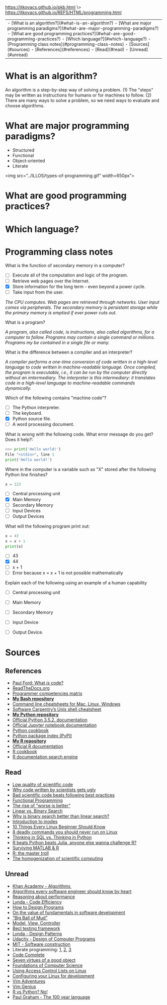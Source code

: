 <p id="path"><a href="../../pkb.html">https://jtkovacs.github.io/pkb.html</a> \> <a href="https://jtkovacs.github.io/REFS/HTML/programming.html">https://jtkovacs.github.io/REFS/HTML/programming.html</a></p><table class="TOC"><tr><td>- [What is an algorithm?](#what-is-an-algorithm?)
- [What are major programming paradigms?](#what-are-major-programming-paradigms?)
- [What are good programming practices?](#what-are-good-programming-practices?)
- [Which language?](#which-language?)
- [Programming class notes](#programming-class-notes)
- [Sources](#sources)
	- [References](#references)
	- [Read](#read)
	- [Unread](#unread)
</td></tr></table>


# What is an algorithm?

An algorithm is a step-by-step way of solving a problem. (1) The "steps" may be written as instructions for humans or for machines to follow. (2) There are many ways to solve a problem, so we need ways to evaluate and choose algorithms. 

# What are major programming paradigms?

- Structured
- Functional
- Object-oriented
- Literate

<img src="../ILLOS/types-of-programming.gif" width=650px">

# What are good programming practices?

# Which language?

# Programming class notes

What is the function of secondary memory in a computer?

- [ ] Execute all of the computation and logic of the program.
- [ ] Retrieve web pages over the Internet.
- [X] Store information for the long term - even beyond a power cycle.
- [ ] Take input from the user.

*The CPU computes. Web pages are retrieved through networks. User input comes via peripherals. The secondary memory is persistant storage while the primary memory is emptied if ever power cuts out.*

What is a program?

*A program, also called code, is instructions, also called algorithms, for a computer to follow. Programs may contain a single command or millions. Programs my be contained in a single file or many.*

What is the difference between a compiler and an interpreter?

*A compiler performs a one-time conversion of code written in a high-level language to code written in machine-readable language. Once compiled, the program is executable, i.e., it can be run by the computer directly without an imtermediary. The interpreter is this intermediary: it translates code in a high-level language to machine-readable commands dynamically.*

Which of the following contains "machine code"?

- [ ] The Python interpreter. 
- [ ] The keyboard. 
- [X] Python source file. 
- [ ] A word processing document.

What is wrong with the following code. What error message do you get? Does it help?:

```python
>>> print('Hello world!')
File "<stdin>", line 1
print('Hello world!')
```

Where in the computer is a variable such as "X" stored after the following Python line finishes?

```python
x = 123
```

- [ ] Central processing unit
- [X] Main Memory
- [ ] Secondary Memory
- [ ] Input Devices
- [ ] Output Devices

What will the following program print out:

```python
x = 43
x = x + 1
print(x)
```

- [ ] 43
- [X] 44
- [ ] x + 1
- [ ] Error because x = x + 1 is not possible mathematically

Explain each of the following using an example of a human capability

- [ ] Central processing unit
- [ ] Main Memory
- [ ] Secondary Memory
- [ ] Input Device
- [ ] Output Device.



# Sources

## References

- [Paul Ford: What <i>is</i>&nbsp;code?](https://www.bloomberg.com/graphics/2015-paul-ford-what-is-code/)
- [ReadTheDocs.org](https://docs.readthedocs.io/en/latest/getting_started.html)
- [Programmer competencies matrix](http://sijinjoseph.com/programmer-competency-matrix/)
- [<b>My Bash repository</b>](https://github.com/jacobtkovacs/languages/tree/master/Bash)
- [Command line cheatsheets for Mac<span style="background-color:transparent">,&nbsp;</span>Linux<span style="background-color:transparent">,&nbsp;</span>Windows](http://ss64.com/)
- [Software Carpentry’s Unix shell cheatsheet](http://swcarpentry.github.io/shell-novice/reference/)
- [<b>My Python repository</b>](https://github.com/jacobtkovacs/languages/tree/master/Python)
- [Official Python 3.5.2. documentation](https://docs.python.org/3/index.html)
- [Official Jupyter notebook documentation](http://jupyter-notebook.readthedocs.io/en/latest/notebook.html)
- [Python cookbook](http://code.activestate.com/recipes/langs/python/)
- [Python package index (PyPI)](https://pypi.python.org/pypi)
- [<b>My R repository</b>](https://github.com/jacobtkovacs/languages/tree/master/R)
- [Official R documentation](https://www.r-project.org/)
- [R cookbook](http://www.cookbook-r.com/)
- [R documentation search engine](https://www.rdocumentation.org/)


## Read

- [Low quality of scientific code](http://techblog.bozho.net/the-astonishingly-low-quality-of-scientific-code/)
- [Why code written by scientists gets ugly](https://nsaunders.wordpress.com/2014/05/14/this-is-why-code-written-by-scientists-gets-ugly/)
- [Bad scientific code beats following best practices](http://yosefk.com/blog/why-bad-scientific-code-beats-code-following-best-practices.html)
- [Functional Programming](https://en.wikipedia.org/wiki/Functional_programming)
- [The rise of “worse is better”](https://www.jwz.org/doc/worse-is-better.html)
- [Linear vs. Binary Search](https://schani.wordpress.com/2010/04/30/linear-vs-binary-search/)
- [Why is binary search better than linear search?](http://programmers.stackexchange.com/questions/204260/why-is-binary-search-which-needs-sorted-data-considered-better-than-linear-sear)
- [Introduction to inodes](http://www.grymoire.com/Unix/Inodes.html)
- [10 Things Every Linux Beginner Should Know](https://www.codementor.io/linux/tutorial/10-things-every-linux-beginner-should-know)
- [8 deadly commands you should never run on Linux](http://www.howtogeek.com/125157/8-deadly-commands-you-should-never-run-on-linux/)
- [Thinking in SQL vs. Thinking in Python](https://blog.modeanalytics.com/learning-python-sql/)
- [R beats Python beats Julia, anyone else wanna challenge R?](https://matloff.wordpress.com/2014/05/21/r-beats-python-r-beats-julia-anyone-else-wanna-challenge-r/)
- [Surviving MATLAB &amp; R](http://programmers.stackexchange.com/questions/40738/surviving-matlab-and-r-as-a-hardcore-programmer)
- [R: the master troll](http://www.talyarkoni.org/blog/2012/06/08/r-the-master-troll-of-statistical-languages/)
- [The homogenization of scientific computing](http://www.talyarkoni.org/blog/2013/11/18/the-homogenization-of-scientific-computing-or-why-python-is-steadily-eating-other-languages-lunch/)


## Unread

- [Khan Academy - Algorithms&nbsp;](https://www.khanacademy.org/computing/computer-science/algorithms)
- [Algorithms every software engineer should know by heart](https://www.quora.com/What-are-the-top-10-algorithms-every-software-engineer-should-know-by-heart/answer/Adeel-Ahmed-41?srid=uSgUs&amp;share=0b867289)
- [Reasoning about performance](https://www.youtube.com/watch?v=80LKF2qph6I)
- [Lynda - Code Efficiency](https://www.lynda.com/Developer-Programming-Foundations-tutorials/Foundations-Programming-Code-Efficiency/122461-2.html?srchtrk=index:1%0Alinktypeid:2%0Aq:UML%0Apage:1%0As:relevance%0Asa:true%0Aproducttypeid:2&amp;bm=1)
- [How to Design Programs](http://www.ccs.neu.edu/home/matthias/HtDP2e/)
- [On the value of fundamentals in software development](http://www.skorks.com/2010/04/on-the-value-of-fundamentals-in-software-development/)
- [“Big Ball of Mud”](http://www.laputan.org/mud/)
- [Model, View, Controller](https://www.codecademy.com/articles/mvc)
- [Becl testing framework](https://web.archive.org/web/20150315073817/http://www.xprogramming.com/testfram.htm)
- [Lynda - Design Patterns](https://www.lynda.com/Developer-Programming-Foundations-tutorials/Foundations-Programming-Design-Patterns/135365-2.html)
- [Udacity - Design of Computer Programs](https://www.udacity.com/course/design-of-computer-programs--cs212)
- [MIT - Software construction](http://web.mit.edu/6.005/www/fa15/)
- Literate programming: [1,](https://en.wikipedia.org/wiki/Literate_programming) [2,](http://www.literateprogramming.com/) [3](http://www.witheve.com/)
- [Code Complete](http://cc2e.com/Page.aspx?nid=71)
- [Seven virtues of a good object](http://www.yegor256.com/2014/11/20/seven-virtues-of-good-object.html)
- [Foundations of Computer Science](http://i.stanford.edu/~ullman/focs.html#pdfs)
- [Using Access Control Lists on Linux](http://bencane.com/2012/05/27/acl-using-access-control-lists-on-linux/)
- [Configuring your Linux for development](https://www.codementor.io/linux/tutorial/configure-linux-toolset-zsh-tmux-vim)
- [Vim Adventures](http://vim-adventures.com/)
- [Vim Genius](http://www.vimgenius.com/)
- [R vs Python? No!](http://www.datasciencecentral.com/profiles/blogs/r-vs-python-r-and-python-and-something-else)
- [Paul Graham - The 100 year language](http://www.paulgraham.com/hundred.html)
